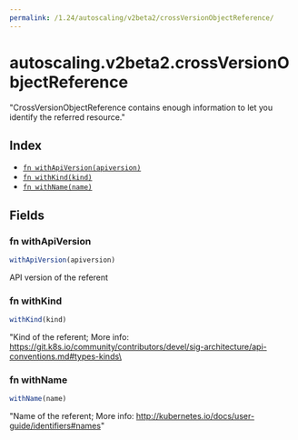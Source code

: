 ```yaml
---
permalink: /1.24/autoscaling/v2beta2/crossVersionObjectReference/
---
```


# autoscaling.v2beta2.crossVersionObjectReference

"CrossVersionObjectReference contains enough information to let you identify the referred resource."

## Index

* [`fn withApiVersion(apiversion)`](#fn-withapiversion)
* [`fn withKind(kind)`](#fn-withkind)
* [`fn withName(name)`](#fn-withname)

## Fields

### fn withApiVersion

```ts
withApiVersion(apiversion)
```

API version of the referent

### fn withKind

```ts
withKind(kind)
```

"Kind of the referent; More info: https://git.k8s.io/community/contributors/devel/sig-architecture/api-conventions.md#types-kinds\

### fn withName

```ts
withName(name)
```

"Name of the referent; More info: http://kubernetes.io/docs/user-guide/identifiers#names"